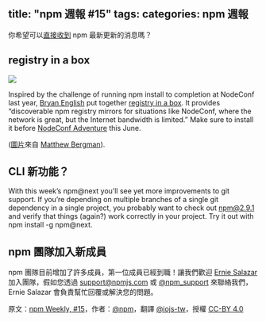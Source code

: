 title: "npm 週報 #15"
tags:
categories: npm 週報
---

你希望可以[直接收到](https://www.npmjs.com/npm-weekly) npm 最新更新的消息嗎？

## registry in a box

![](http://41.media.tumblr.com/a06b6aafca728319c26c695e22cd7125/tumblr_inline_nnwdwo8VkD1t68bpr_540.jpg)

Inspired by the challenge of running npm install to completion at NodeConf last year, [Bryan English](https://twitter.com/bengl) put together [registry in a box](https://www.npmjs.com/package/reginabox). It provides “discoverable npm registry mirrors for situations like NodeConf, where the network is great, but the Internet bandwidth is limited.” Make sure to install it before [NodeConf Adventure](http://nodeconf.com/) this June.

([圖片](https://secure.flickr.com/photos/matthewbergman/14565350776/in/album-72157645452192986/)來自 [Matthew Bergman](https://twitter.com/FotoVerite)).

## CLI 新功能？

With this week’s npm@next you’ll see yet more improvements to git support. If you’re depending on multiple branches of a single git dependency in a single project, you probably want to check out npm@2.9.1 and verify that things (again?) work correctly in your project. Try it out with npm install -g npm@next.

## npm 團隊加入新成員

npm 團隊目前增加了許多成員，第一位成員已經到職！讓我們歡迎 [Ernie Salazar](https://twitter.com/ehsalazar) 加入團隊，假如您透過 [support@npmjs.com](mailto:support@npmjs.com) 或 [@npm_support](https://twitter.com/npm_support) 來聯絡我們，Ernie Salazar 會負責幫忙回覆或解決您的問題。

原文：[npm Weekly, #15](http://blog.npmjs.org/post/118232691905/npm-weekly-15)，作者：[@npm](http://blog.npmjs.org/)，翻譯 [@iojs-tw](https://github.com/iojs/iojs-tw)，授權 [CC-BY 4.0](https://creativecommons.org/licenses/by/4.0/deed.zh_TW)

